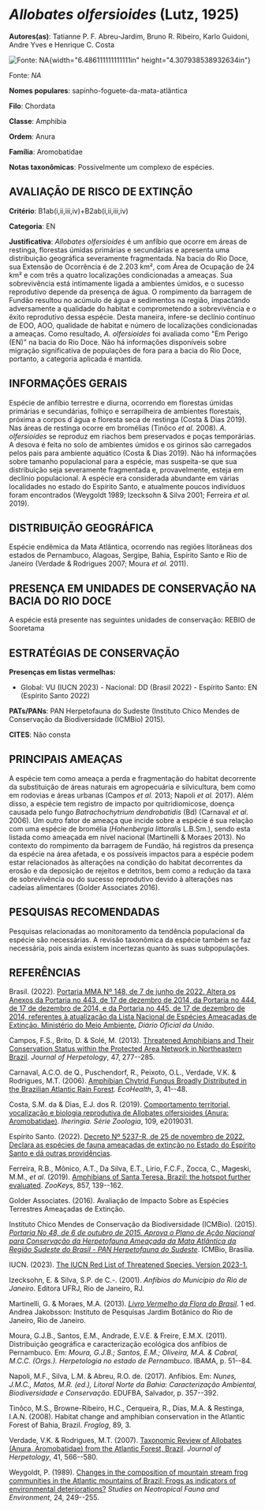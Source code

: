 # *Allobates olfersioides* (Lutz, 1925)

**Autores(as)**: Tatianne P. F. Abreu-Jardim, Bruno R. Ribeiro, Karlo Guidoni, Andre Yves e Henrique C. Costa

![Fonte: NA](media/rId20.jpg){width="6.486111111111111in" height="4.307938538932634in"}

Fonte: *NA*

**Nomes populares**: sapinho-foguete-da-mata-atlântica

**Filo**: Chordata

**Classe**: Amphibia

**Ordem**: Anura

**Família**: Aromobatidae

**Notas taxonômicas**: Possivelmente um complexo de espécies.

## AVALIAÇÃO DE RISCO DE EXTINÇÃO

**Critério**: B1ab(i,ii,iii,iv)+B2ab(i,ii,iii,iv)

**Categoria**: EN

**Justificativa**: *Allobates olfersioides* é um anfíbio que ocorre em áreas de restinga, florestas úmidas primárias e secundárias e apresenta uma distribuição geográfica severamente fragmentada. Na bacia do Rio Doce, sua Extensão de Ocorrência é de 2.203 km², com Área de Ocupação de 24 km² e com três a quatro localizações condicionadas a ameaças. Sua sobrevivência está intimamente ligada a ambientes úmidos, e o sucesso reprodutivo depende da presença de água. O rompimento da barragem de Fundão resultou no acúmulo de água e sedimentos na região, impactando adversamente a qualidade do habitat e comprometendo a sobrevivência e o êxito reprodutivo dessa espécie. Desta maneira, infere-se declínio contínuo de EOO, AOO, qualidade de habitat e número de localizações condicionadas a ameaças. Como resultado, *A. olfersioides* foi avaliada como "Em Perigo (EN)" na bacia do Rio Doce. Não há informações disponíveis sobre migração significativa de
populações de fora para a bacia do Rio Doce, portanto, a categoria aplicada é mantida.

## INFORMAÇÕES GERAIS

Espécie de anfíbio terrestre e diurna, ocorrendo em florestas úmidas primárias e secundárias, folhiço e serrapilheira de ambientes florestais, próxima a corpos d´água e floresta seca de restinga (Costa & Dias 2019). Nas áreas de restinga ocorre em bromélias (Tinôco *et al.* 2008). *A. olfersioides* se reproduz em riachos bem preservados e poças temporárias. A desova é feita no solo de ambientes úmidos e os girinos são carregados pelos pais para ambiente aquático (Costa & Dias 2019).  Não há informações sobre tamanho populacional para a espécie, mas suspeita-se que sua distribuição seja severamente fragmentada e, provavelmente, esteja em declínio populacional. A espécie era considerada abundante em várias localidades no estado do Espírito Santo, e atualmente poucos indivíduos foram encontrados (Weygoldt 1989; Izecksohn & Silva 2001; Ferreira *et al.* 2019).

## DISTRIBUIÇÃO GEOGRÁFICA

Espécie endêmica da Mata Atlântica, ocorrendo nas regiões litorâneas dos estados de Pernambuco, Alagoas, Sergipe, Bahia, Espírito Santo e Rio de Janeiro (Verdade & Rodrigues 2007; Moura *et al.* 2011).

## PRESENÇA EM UNIDADES DE CONSERVAÇÃO NA BACIA DO RIO DOCE

A espécie está presente nas seguintes unidades de conservação: REBIO de Sooretama

## ESTRATÉGIAS DE CONSERVAÇÃO

**Presenças em listas vermelhas:**

-   Global: VU (IUCN 2023) -   Nacional: DD (Brasil 2022) -   Espírito Santo: EN (Espírito Santo 2022)

**PATs/PANs**: PAN Herpetofauna do Sudeste (Instituto Chico Mendes de Conservação da Biodiversidade (ICMBio) 2015).

**CITES**: Não consta

## PRINCIPAIS AMEAÇAS

A espécie tem como ameaça a perda e fragmentação do habitat decorrente da substituição de áreas naturais em agropecuária e silvicultura, bem como em rodovias e áreas urbanas (Campos *et al.* 2013; Napoli *et al.* 2017). Além disso, a espécie tem registro de impacto por quitridiomicose, doença causada pelo fungo *Batrachochytrium dendrobatidis* (Bd) (Carnaval *et al.* 2006). Um outro fator de ameaça que incide sobre a espécie é sua relação com uma espécie de bromélia (*Hohenbergia littoralis* L.B.Sm.), sendo esta listada como ameaçada em nível nacional (Martinelli & Moraes 2013). No contexto do rompimento da barragem de Fundão, há registros da presença da espécie na área afetada, e os possíveis impactos para a espécie podem estar relacionados às alterações na condição do habitat decorrentes da erosão e da deposição de rejeitos e detritos, bem como a redução da taxa de sobrevivência ou do sucesso reprodutivo devido à alterações nas cadeias
alimentares (Golder Associates 2016).

## PESQUISAS RECOMENDADAS

Pesquisas relacionadas ao monitoramento da tendência populacional da espécie são necessárias. A revisão taxonômica da espécie também se faz necessária, pois ainda existem incertezas quanto às suas subpopulações.

## REFERÊNCIAS

Brasil. (2022). [Portaria MMA Nº 148, de 7 de junho de 2022. Altera os Anexos da Portaria no 443, de 17 de dezembro de 2014, da Portaria no 444, de 17 de dezembro de 2014, e da Portaria no 445, de 17 de dezembro de 2014, referentes à atualização da Lista Nacional de Espécies Ameaçadas de Extinção. Ministério do Meio Ambiente.](https://in.gov.br/en/web/dou/-/portaria-mma-n-148-de-7-de-junho-de-2022-406272733) *Diário Oficial da União*.

Campos, F.S., Brito, D. & Solé, M. (2013). [Threatened Amphibians and Their Conservation Status within the Protected Area Network in Northeastern Brazil](https://doi.org/10.1670/11-158). *Journal of Herpetology*, 47, 277--285.

Carnaval, A.C.O. de Q., Puschendorf, R., Peixoto, O.L., Verdade, V.K. & Rodrigues, M.T. (2006). [Amphibian Chytrid Fungus Broadly Distributed in the Brazilian Atlantic Rain Forest](https://doi.org/10.1007/s10393-005-0008-2). *EcoHealth*, 3, 41--48.

Costa, S.M. da & Dias, E.J. dos R. (2019). [Comportamento territorial, vocalização e biologia reprodutiva de Allobates olfersioides (Anura: Aromobatidae)](https://doi.org/10.1590/1678-4766e2019031). *Iheringia.  Série Zoologia*, 109, e2019031.

Espírito Santo. (2022). [Decreto Nº 5237-R, de 25 de novembro de 2022.  Declara as espécies de fauna ameaçadas de extinção no Estado do Espírito Santo e dá outras providências](https://iema.es.gov.br/Media/iema/FAUNA/Decreto%205237-R_2022_25-Nov%20-%20Fauna%20(s-peixes)%20-%20Lista%20de%20Esp%C3%A9cies%20Amea%C3%A7adas%20de%20Extin%C3%A7%C3%A3o.pdf).

Ferreira, R.B., Mônico, A.T., Da Silva, E.T., Lirio, F.C.F., Zocca, C., Mageski, M.M., *et al.* (2019). [Amphibians of Santa Teresa, Brazil: the hotspot further evaluated](https://doi.org/10.3897/zookeys.857.30302).  *ZooKeys*, 857, 139--162.

Golder Associates. (2016). Avaliação de Impacto Sobre as Espécies Terrestres Ameaçadas de Extinção.

Instituto Chico Mendes de Conservação da Biodiversidade (ICMBio).  (2015). [*Portaria No 48, de 6 de outubro de 2015. Aprova o Plano de Ação Nacional para Conservação da Herpetofauna Ameaçada da Mata Atlântica da Região Sudeste do Brasil - PAN Herpetofauna do Sudeste*](https://www.gov.br/icmbio/pt-br/assuntos/biodiversidade/pan/pan-herpetofauna-do-sudeste).  ICMBio, Brasília.

IUCN. (2023). [The IUCN Red List of Threatened Species. Version 2023-1.](https://www.iucnredlist.org.)

Izecksohn, E. & Silva, S.P. de C.-. (2001). *Anfíbios do Município do Rio de Janeiro*. Editora UFRJ, Rio de Janeiro, RJ.

Martinelli, G. & Moraes, M.A. (2013). [*Livro Vermelho da Flora do Brasil*](https://dspace.jbrj.gov.br/jspui/handle/doc/26). 1 ed. Andrea Jakobsson: Instituto de Pesquisas Jardim Botânico do Rio de Janeiro, Rio de Janeiro.

Moura, G.J.B., Santos, E.M., Andrade, E.V.E. & Freire, E.M.X. (2011).  Distribuição geográfica e caracterização ecológica dos anfíbios de Pernambuco. Em: *Moura, G.J.B.; Santos, E.M.; Oliveira, M.A. & Cabral, M.C.C. (Orgs.). Herpetologia no estado de Pernambuco*. IBAMA, p. 51--84.

Napoli, M.F., Silva, L.M. & Abreu, R.O. de. (2017). Anfíbios. Em: *Nunes, J.M.C., Matos, M.R. (ed.), Litoral Norte da Bahia: Caracterização Ambiental, Biodiversidade e Conservação*. EDUFBA, Salvador, p. 357--392.

Tinôco, M.S., Browne-Ribeiro, H.C., Cerqueira, R., Dias, M.A. & Restinga, I.A.N. (2008). Habitat change and amphibian conservation in the Atlantic Forest of Bahia, Brazil. *Froglog*, 89, 3.

Verdade, V.K. & Rodrigues, M.T. (2007). [Taxonomic Review of Allobates (Anura, Aromobatidae) from the Atlantic Forest, Brazil](https://doi.org/10.1670/06-094.1). *Journal of Herpetology*, 41, 566--580.

Weygoldt, P. (1989). [Changes in the composition of mountain stream frog communities in the Atlantic mountains of Brazil: Frogs as indicators of environmental deteriorations?](https://doi.org/10.1080/01650528909360795) *Studies on Neotropical Fauna and Environment*, 24, 249--255.
